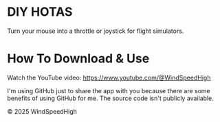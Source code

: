 # DIY HOTAS
Turn your mouse into a throttle or joystick for flight simulators.

# How To Download & Use
Watch the YouTube video: https://www.youtube.com/@WindSpeedHigh

I'm using GitHub just to share the app with you because there are some benefits of using GitHub for me. The source code isn't publicly available.

© 2025 WindSpeedHigh
